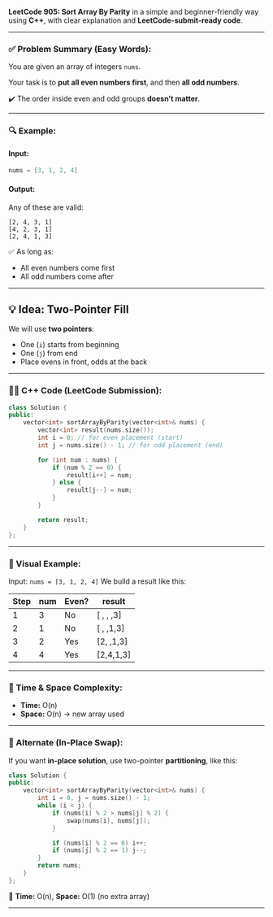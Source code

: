  **LeetCode 905: Sort Array By Parity** in a simple and beginner-friendly way using **C++**, with clear explanation and **LeetCode-submit-ready code**.

---

### ✅ Problem Summary (Easy Words):

You are given an array of integers `nums`.

Your task is to **put all even numbers first**, and then **all odd numbers**.

✔️ The order inside even and odd groups **doesn’t matter**.

---

### 🔍 Example:

#### Input:

```cpp
nums = [3, 1, 2, 4]
```

#### Output:

Any of these are valid:

```
[2, 4, 3, 1]  
[4, 2, 3, 1]  
[2, 4, 1, 3]
```

✅ As long as:

* All even numbers come first
* All odd numbers come after

---

## 💡 Idea: Two-Pointer Fill

We will use **two pointers**:

* One (`i`) starts from beginning
* One (`j`) from end
* Place evens in front, odds at the back

---

### 👨‍💻 C++ Code (LeetCode Submission):

```cpp
class Solution {
public:
    vector<int> sortArrayByParity(vector<int>& nums) {
        vector<int> result(nums.size());
        int i = 0; // for even placement (start)
        int j = nums.size() - 1; // for odd placement (end)

        for (int num : nums) {
            if (num % 2 == 0) {
                result[i++] = num;
            } else {
                result[j--] = num;
            }
        }

        return result;
    }
};
```

---

### 🔁 Visual Example:

Input: `nums = [3, 1, 2, 4]`
We build a result like this:

| Step | num | Even? | result     |
| ---- | --- | ----- | ---------- |
| 1    | 3   | No    | \[ , , ,3] |
| 2    | 1   | No    | \[ , ,1,3] |
| 3    | 2   | Yes   | \[2, ,1,3] |
| 4    | 4   | Yes   | \[2,4,1,3] |

---

### 🧠 Time & Space Complexity:

* **Time:** O(n)
* **Space:** O(n) → new array used

---

### 🔧 Alternate (In-Place Swap):

If you want **in-place solution**, use two-pointer **partitioning**, like this:

```cpp
class Solution {
public:
    vector<int> sortArrayByParity(vector<int>& nums) {
        int i = 0, j = nums.size() - 1;
        while (i < j) {
            if (nums[i] % 2 > nums[j] % 2) {
                swap(nums[i], nums[j]);
            }

            if (nums[i] % 2 == 0) i++;
            if (nums[j] % 2 == 1) j--;
        }
        return nums;
    }
};
```

🧠 **Time:** O(n), **Space:** O(1) (no extra array)

---

